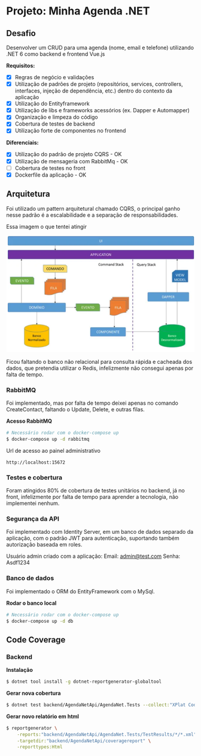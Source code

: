# Projeto: Minha Agenda .NET

## Desafio 

Desenvolver um CRUD para uma agenda (nome, email e telefone) utilizando .NET 6 como backend e frontend Vue.js

**Requisitos:**
- [X] Regras de negócio e validações 
- [X] Utilização de padrões de projeto (repositórios, services, controllers, interfaces, injeção de dependência, etc.) dentro do contexto da aplicação
- [X] Utilização do Entityframework 
- [X] Utilização de libs e frameworks acessórios (ex. Dapper e Automapper) 
- [X] Organização e limpeza do código
- [X] Cobertura de testes de backend 
- [X] Utilização forte de componentes no frontend

**Diferenciais:**
- [X] Utilização do padrão de projeto CQRS - OK
- [X] Utilização de mensageria com RabbitMq - OK
- [ ] Cobertura de testes no front
- [X] Dockerfile da aplicação - OK

## Arquitetura

Foi utilizado um pattern arquitetural chamado CQRS, o principal ganho nesse padrão é a escalabilidade e a separação de responsabilidades.

Essa imagem o que tentei atingir

![Screenshot](Arquitetura.png)

Ficou faltando o banco não relacional para consulta rápida e cacheada dos dados, que pretendia utilizar o Redis, infelizmente não consegui apenas por falta de tempo.

### RabbitMQ

Foi implementado, mas por falta de tempo deixei apenas no comando CreateContact, faltando o Update, Delete, e outras filas.

**Acesso RabbitMQ**
```bash
# Necessário rodar com o docker-compose up
$ docker-compose up -d rabbitmq 
```
Url de acesso ao painel administrativo
```
http://localhost:15672
```

### Testes e cobertura

Foram atingidos 80% de cobertura de testes unitários no backend, já no front, infelizmente por falta de tempo para aprender a tecnologia, não implementei nenhum.

### Segurança da API

Foi implementado com Identity Server, em um banco de dados separado da aplicação, com o padrão JWT para autenticação, suportando também autorização baseada em roles.

Usuário admin criado com a aplicação:
Email: admin@test.com
Senha: Asdf1234

### Banco de dados

Foi implementado o ORM do EntityFramework com o MySql.

**Rodar o banco local**
```bash
# Necessário rodar com o docker-compose up
$ docker-compose up -d db 
```

## Code Coverage

### Backend
**Instalação**
```bash
$ dotnet tool install -g dotnet-reportgenerator-globaltool
```

**Gerar nova cobertura**
```bash
$ dotnet test backend/AgendaNetApi/AgendaNet.Tests --collect:"XPlat Code Coverage"
```

**Gerar novo relatório em html**
```bash
$ reportgenerator \
    -reports:"backend/AgendaNetApi/AgendaNet.Tests/TestResults/*/*.xml" \
    -targetdir:"backend/AgendaNetApi/coveragereport" \
    -reporttypes:Html
```
